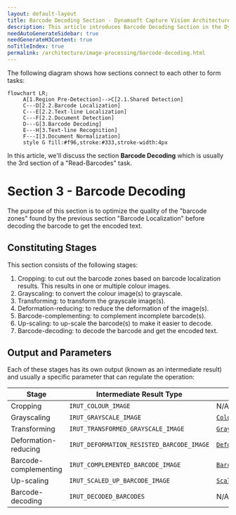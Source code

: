 ```yaml
---
layout: default-layout
title: Barcode Decoding Section - Dynamsoft Capture Vision Architecture
description: This article introduces Barcode Decoding Section in the Dynamsoft Capture Vision architecture.
needAutoGenerateSidebar: true
needGenerateH3Content: true
noTitleIndex: true
permalink: /architecture/image-processing/barcode-decoding.html
---
```


The following diagram shows how sections connect to each other to form tasks:

```mermaid
flowchart LR;
     A[1.Region Pre-Detection]-->C[2.1.Shared Detection]
     C---D[2.2.Barcode Localization]
     C---E[2.2.Text-line Localization]
     C---F[2.2.Document Detection]
     D---G[3.Barcode Decoding]
     E---H[3.Text-line Recognition]
     F---I[3.Document Normalization]
     style G fill:#f96,stroke:#333,stroke-width:4px
```

In this article, we'll discuss the section **Barcode Decoding** which is usually the 3rd section of a "Read-Barcodes" task.

# Section 3 - Barcode Decoding

The purpose of this section is to optimize the quality of the "barcode zones" found by the previous section "Barcode Localization" before decoding the barcode to get the encoded text.

## Constituting Stages

This section consists of the following stages:

1. Cropping: to cut out the barcode zones based on barcode localization results. This results in one or multiple colour images.
2. Grayscaling: to convert the colour image(s) to grayscale.
3. Transforming: to transform the grayscale image(s).
4. Deformation-reducing: to reduce the deformation of the image(s).
5. Barcode-complementing: to complement incomplete barcode(s).
6. Up-scaling: to up-scale the barcode(s) to make it easier to decode.
7. Barcode-decoding: to decode the barcode and get the encoded text.

## Output and Parameters

Each of these stages has its own output (known as an intermediate result) and usually a specific parameter that can regulate the operation:

| Stage                 | Intermediate Result Type                  | Related Parameter                                                                                                     |
| --------------------- | ----------------------------------------- | --------------------------------------------------------------------------------------------------------------------- |
| Cropping              | `IRUT_COLOUR_IMAGE`                       | N/A                                                                                                                   |
| Grayscaling           | `IRUT_GRAYSCALE_IMAGE`                    | [`ColourConversionModes`](../../parameters/reference/image-parameter/colour-conversion-modes.md)                      |
| Transforming          | `IRUT_TRANSFORMED_GRAYSCALE_IMAGE`        | [`GrayscaleTransformationModes`](../../parameters/reference/image-parameter/grayscale-transformation-modes.md)        |
| Deformation-reducing  | `IRUT_DEFORMATION_RESISTED_BARCODE_IMAGE` | [`DeformationResistingModes`](../../parameters/reference/barcode-reader-task-settings/deformation-resisting-modes.md) |
| Barcode-complementing | `IRUT_COMPLEMENTED_BARCODE_IMAGE`         | [`BarcodeComplementModes`](../../parameters/reference/barcode-reader-task-settings/barcode-complement-modes.md)       |
| Up-scaling            | `IRUT_SCALED_UP_BARCODE_IMAGE`            | [`ScaleUpModes`](../../parameters/reference/image-parameter/scale-up-modes.md) |
| Barcode-decoding      | `IRUT_DECODED_BARCODES`                   | N/A                                                                                                                   |
